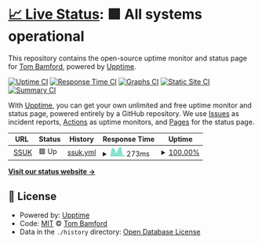 # [📈 Live Status](https://waako.github.io/upptime): <!--live status--> **🟩 All systems operational**

This repository contains the open-source uptime monitor and status page for [Tom Bamford](https://waako.github.io/upptime), powered by [Upptime](https://github.com/upptime/upptime).

[![Uptime CI](https://github.com/waako/upptime/workflows/Uptime%20CI/badge.svg)](https://github.com/waako/upptime/actions?query=workflow%3A%22Uptime+CI%22)
[![Response Time CI](https://github.com/waako/upptime/workflows/Response%20Time%20CI/badge.svg)](https://github.com/waako/upptime/actions?query=workflow%3A%22Response+Time+CI%22)
[![Graphs CI](https://github.com/waako/upptime/workflows/Graphs%20CI/badge.svg)](https://github.com/waako/upptime/actions?query=workflow%3A%22Graphs+CI%22)
[![Static Site CI](https://github.com/waako/upptime/workflows/Static%20Site%20CI/badge.svg)](https://github.com/waako/upptime/actions?query=workflow%3A%22Static+Site+CI%22)
[![Summary CI](https://github.com/waako/upptime/workflows/Summary%20CI/badge.svg)](https://github.com/waako/upptime/actions?query=workflow%3A%22Summary+CI%22)

With [Upptime](https://upptime.js.org), you can get your own unlimited and free uptime monitor and status page, powered entirely by a GitHub repository. We use [Issues](https://github.com/waako/upptime/issues) as incident reports, [Actions](https://github.com/waako/upptime/actions) as uptime monitors, and [Pages](https://waako.github.io/upptime) for the status page.

<!--start: status pages-->
<!-- This summary is generated by Upptime (https://github.com/upptime/upptime) -->
<!-- Do not edit this manually, your changes will be overwritten -->
<!-- prettier-ignore -->
| URL | Status | History | Response Time | Uptime |
| --- | ------ | ------- | ------------- | ------ |
| <img alt="" src="https://icons.duckduckgo.com/ip3/www.shiatsusociety.org.ico" height="13"> [SSUK](https://www.shiatsusociety.org/) | 🟩 Up | [ssuk.yml](https://github.com/waako/upptime/commits/HEAD/history/ssuk.yml) | <details><summary><img alt="Response time graph" src="./graphs/ssuk/response-time-week.png" height="20"> 273ms</summary><br><a href="https://waako.github.io/upptime/history/ssuk"><img alt="Response time 339" src="https://img.shields.io/endpoint?url=https%3A%2F%2Fraw.githubusercontent.com%2Fwaako%2Fupptime%2FHEAD%2Fapi%2Fssuk%2Fresponse-time.json"></a><br><a href="https://waako.github.io/upptime/history/ssuk"><img alt="24-hour response time 41" src="https://img.shields.io/endpoint?url=https%3A%2F%2Fraw.githubusercontent.com%2Fwaako%2Fupptime%2FHEAD%2Fapi%2Fssuk%2Fresponse-time-day.json"></a><br><a href="https://waako.github.io/upptime/history/ssuk"><img alt="7-day response time 273" src="https://img.shields.io/endpoint?url=https%3A%2F%2Fraw.githubusercontent.com%2Fwaako%2Fupptime%2FHEAD%2Fapi%2Fssuk%2Fresponse-time-week.json"></a><br><a href="https://waako.github.io/upptime/history/ssuk"><img alt="30-day response time 322" src="https://img.shields.io/endpoint?url=https%3A%2F%2Fraw.githubusercontent.com%2Fwaako%2Fupptime%2FHEAD%2Fapi%2Fssuk%2Fresponse-time-month.json"></a><br><a href="https://waako.github.io/upptime/history/ssuk"><img alt="1-year response time 339" src="https://img.shields.io/endpoint?url=https%3A%2F%2Fraw.githubusercontent.com%2Fwaako%2Fupptime%2FHEAD%2Fapi%2Fssuk%2Fresponse-time-year.json"></a></details> | <details><summary><a href="https://waako.github.io/upptime/history/ssuk">100.00%</a></summary><a href="https://waako.github.io/upptime/history/ssuk"><img alt="All-time uptime 99.96%" src="https://img.shields.io/endpoint?url=https%3A%2F%2Fraw.githubusercontent.com%2Fwaako%2Fupptime%2FHEAD%2Fapi%2Fssuk%2Fuptime.json"></a><br><a href="https://waako.github.io/upptime/history/ssuk"><img alt="24-hour uptime 100.00%" src="https://img.shields.io/endpoint?url=https%3A%2F%2Fraw.githubusercontent.com%2Fwaako%2Fupptime%2FHEAD%2Fapi%2Fssuk%2Fuptime-day.json"></a><br><a href="https://waako.github.io/upptime/history/ssuk"><img alt="7-day uptime 100.00%" src="https://img.shields.io/endpoint?url=https%3A%2F%2Fraw.githubusercontent.com%2Fwaako%2Fupptime%2FHEAD%2Fapi%2Fssuk%2Fuptime-week.json"></a><br><a href="https://waako.github.io/upptime/history/ssuk"><img alt="30-day uptime 100.00%" src="https://img.shields.io/endpoint?url=https%3A%2F%2Fraw.githubusercontent.com%2Fwaako%2Fupptime%2FHEAD%2Fapi%2Fssuk%2Fuptime-month.json"></a><br><a href="https://waako.github.io/upptime/history/ssuk"><img alt="1-year uptime 99.96%" src="https://img.shields.io/endpoint?url=https%3A%2F%2Fraw.githubusercontent.com%2Fwaako%2Fupptime%2FHEAD%2Fapi%2Fssuk%2Fuptime-year.json"></a></details>

<!--end: status pages-->

[**Visit our status website →**](https://waako.github.io/upptime)

## 📄 License

- Powered by: [Upptime](https://github.com/upptime/upptime)
- Code: [MIT](./LICENSE) © [Tom Bamford](https://waako.github.io/upptime)
- Data in the `./history` directory: [Open Database License](https://opendatacommons.org/licenses/odbl/1-0/)
